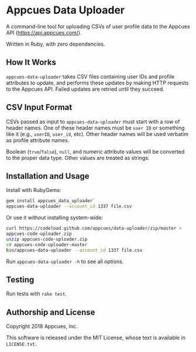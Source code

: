 # Appcues Data Uploader

A command-line tool for uploading CSVs of user profile data to the
Appcues API (https://api.appcues.com/).

Written in Ruby, with zero dependencies.

## How It Works

`appcues-data-uploader` takes CSV files containing user IDs and
profile attributes to update, and performs these updates by making
HTTP requests to the Appcues API.  Failed updates are retried until
they succeed.

## CSV Input Format

CSVs passed as input to `appcues-data-uploader` must start with
a row of header names.  One of these header names must be `user ID`
or something like it (e.g., `userID`, `user_id`, etc).  Other header
names will be used verbatim as profile attribute names.

Boolean (`true`/`false`), `null`, and numeric attribute values will
be converted to the proper data type.  Other values are treated as
strings.

## Installation and Usage

Install with RubyGems:

```bash
gem install appcues_data_uploader`
appcues-data-uploader --account_id 1337 file.csv
```

Or use it without installing system-wide:

```bash
curl https://codeload.github.com/appcues/data-uploader/zip/master >
appcues-code-uploader.zip
unzip appcues-code-uploader.zip
cd appcues-code-uploader-master
bin/appcues-data-uploader --account_id 1337 file.csv
```

Run `appcues-data-uploader -h` to see all options.

## Testing

Run tests with `rake test`.

## Authorship and License

Copyright 2018 Appcues, Inc.

This software is released under the MIT License, whose text is
available in `LICENSE.txt`.

